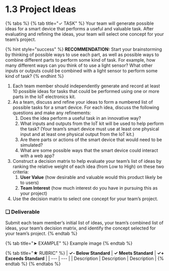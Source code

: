 # 1.3 Project Ideas

{% tabs %}
{% tab title="✓ TASK" %}
Your team will generate possible ideas for a smart device that performs a useful and valuable task. After evaluating and refining the ideas, your team will select one concept for your team’s project.

{% hint style="success" %}
**RECOMMENDATION:** Start your brainstorming by thinking of possible ways to use each part, as well as possible ways to combine different parts to perform some kind of task. For example, how many different ways can you think of to use a light sensor? What other inputs or outputs could be combined with a light sensor to perform some kind of task?
{% endhint %}

1. Each team member should independently generate and record at least 10 possible ideas for tasks that could be performed using one or more parts in the IoT electronics kit.
2. As a team, discuss and refine your ideas to form a numbered list of possible tasks for a smart device. For each idea, discuss the following questions and make any refinements:
   1. Does the idea perform a useful task in an innovative way?
   2. What inputs and outputs from the IoT kit will be used to help perform the task? \(Your team’s smart device must use at least one physical input and at least one physical output from the IoT kit.\)
   3. Are there parts or actions of the smart device that would need to be simulated?
   4. What are some possible ways that the smart device could interact with a web app?
3. Construct a decision matrix to help evaluate your team’s list of ideas by ranking the relative weight of each idea \(from Low to High\) on these two criteria:
   1. **User Value** \(how desirable and valuable would this product likely be to users\)
   2. **Team Interest** \(how much interest do you have in pursuing this as your project\)
4. Use the decision matrix to select one concept for your team’s project.

### **❏ Deliverable**

Submit each team member’s initial list of ideas, your team’s combined list of ideas, your team’s decision matrix, and identify the concept selected for your team’s project.
{% endtab %}

{% tab title="➤ EXAMPLE" %}
Example image
{% endtab %}

{% tab title="★ RUBRIC" %}
| **✓- Below Standard** | **✓ Meets Standard** | **✓+ Exceeds Standard** |
| --- | --- |
| Description | Description | Description |
{% endtab %}
{% endtabs %}

